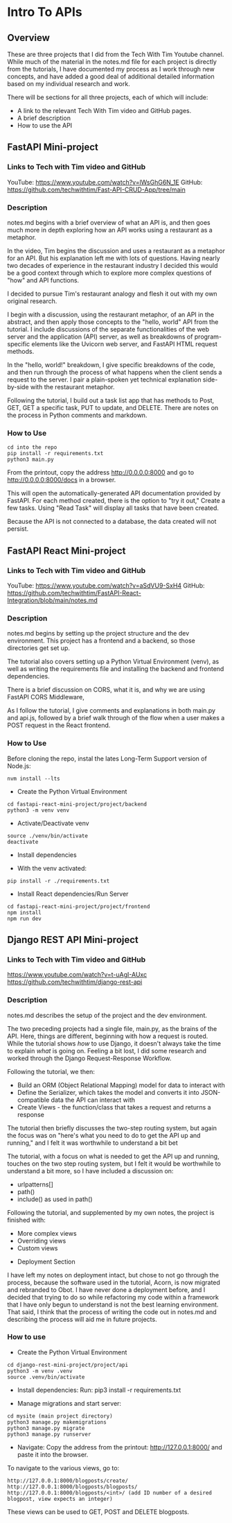 # Intro To APIs

## Overview

These are three projects that I did from the Tech With Tim Youtube channel. While much of the material in the notes.md file for each project is directly from the tutorials, I have documented my process as I work through new concepts, and have added a good deal of additional detailed information based on my individual research and work.

There will be sections for all three projects, each of which will include:
- A link to the relevant Tech With Tim video and GitHub pages.
- A brief description
- How to use the API


## FastAPI Mini-project

### Links to Tech with Tim video and GitHub
YouTube: https://www.youtube.com/watch?v=lWsGhG6N_1E
GitHub: https://github.com/techwithtim/Fast-API-CRUD-App/tree/main


### Description

notes.md begins with a brief overview of what an API is, and then goes much more in depth exploring how an API works using a restaurant as a metaphor. 

In the video, Tim begins the discussion and uses a restaurant as a metaphor for an API. But his explanation left me with lots of questions. Having nearly two decades of experience in the restaurant industry I decided this would be a good context through which to explore more complex questions of "how" and API functions.

I decided to pursue Tim's restaurant analogy and flesh it out with my own original research.

I begin with a discussion, using the restaurant metaphor, of an API in the abstract, and then apply those concepts to the "hello, world" API from the tutorial. I include discussions of the separate functionalities of the web server and the application (API) server, as well as breakdowns of program-specific elements like the Uvicorn web server, and FastAPI HTML request methods.

In the "hello, world!" breakdown, I give specific breakdowns of the code, and then run through the process of what happens when the client sends a request to the server. I pair a plain-spoken yet technical explanation side-by-side with the restaurant metaphor.

Following the tutorial, I build out a task list app that has methods to Post, GET, GET a specific task, PUT to update, and DELETE. There are notes on the process in Python comments and markdown.


### How to Use

```
cd into the repo
pip install -r requirements.txt
python3 main.py
```
From the printout, copy the address http://0.0.0.0:8000 and go to http://0.0.0.0:8000/docs in a browser.

This will open the automatically-generated API documentation provided by FastAPI. For each method created, there is the option to "try it out," Create a few tasks. Using "Read Task" will display all tasks that have been created. 

Because the API is not connected to a database, the data created will not persist.


## FastAPI React Mini-project

### Links to Tech with Tim video and GitHub
YouTube: https://www.youtube.com/watch?v=aSdVU9-SxH4
GitHub: https://github.com/techwithtim/FastAPI-React-Integration/blob/main/notes.md


### Description

notes.md begins by setting up the project structure and the dev environment. This project has a frontend and a backend, so those directories get set up.

The tutorial also covers setting up a Python Virtual Environment (venv), as well as writing the requirements file and installing the backend and frontend dependencies. 

There is a brief discussion on CORS, what it is, and why we are using FastAPI CORS Middleware, 

As I follow the tutorial, I give comments and explanations in both main.py and api.js, followed by a brief walk through of the flow when a user makes a POST request in the React frontend.


### How to Use

Before cloning the repo, instal the lates Long-Term Support version of Node.js:
```
nvm install --lts
```

* Create the Python Virtual Environment
```
cd fastapi-react-mini-project/project/backend
python3 -m venv venv
```

* Activate/Deactivate venv
```
source ./venv/bin/activate
deactivate
```

* Install dependencies
- With the venv activated:
```
pip install -r ./requirements.txt
```

* Install React dependencies/Run Server
```
cd fastapi-react-mini-project/project/frontend
npm install
npm run dev
```


## Django REST API Mini-project

### Links to Tech with Tim video and GitHub
https://www.youtube.com/watch?v=t-uAgI-AUxc
https://github.com/techwithtim/django-rest-api


### Description

notes.md describes the setup of the project and the dev environment. 

The two preceding projects had a single file, main.py, as the brains of the API. Here, things are different, beginning with how a request is routed. While the tutorial shows *how* to use Django, it doesn't always take the time to explain *what* is going on. Feeling a bit lost, I did some research and worked through the Django Request-Response Workflow.

Following the tutorial, we then:
- Build an ORM (Object Relational Mapping) model for data to interact with
- Define the Serializer, which takes the model and converts it into JSON-compatible data the API can interact with
- Create Views - the function/class that takes a request and returns a response

The tutorial then briefly discusses the two-step routing system, but again the focus was on "here's what you need to do to get the API up and running," and I felt it was worthwhile to understand a bit bet

The tutorial, with a focus on what is needed to get the API up and running, touches on the two step routing system, but I felt it would be worthwhile to understand a bit more, so I have included a discussion on:
- urlpatterns[]
- path()
- include() as used in path()

Following the tutorial, and supplemented by my own notes, the project is finished with:
- More complex views
- Overriding views
- Custom views

* Deployment Section

I have left my notes on deployment intact, but chose to not go through the process, because the software used in the tutorial, Acorn, is now migrated and rebranded to Obot. I have never done a deployment before, and I decided that trying to do so while refactoring my code within a framework that I have only begun to understand is not the best learning environment. That said, I think that the process of writing the code out in notes.md and describing the process will aid me in future projects.


### How to use

* Create the Python Virtual Environment
```
cd django-rest-mini-project/project/api
python3 -m venv .venv
source .venv/bin/activate
```

* Install dependencies: Run:
pip3 install -r requirements.txt


- Manage migrations and start server:
```
cd mysite (main project directory)
python3 manage.py makemigrations
python3 manage.py migrate
python3 manage.py runserver
```

- Navigate:
Copy the address from the printout: http://127.0.0.1:8000/ and paste it into the browser.

To navigate to the various views, go to:

```
http://127.0.0.1:8000/blogposts/create/
http://127.0.0.1:8000/blogposts/blogposts/
http://127.0.0.1:8000/blogposts/<int>/ (add ID number of a desired blogpost, view expects an integer)
```

These views can be used to GET, POST and DELETE blogposts.




